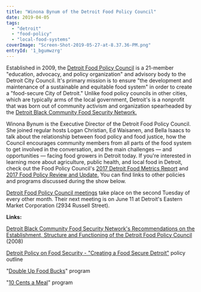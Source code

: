 ```yaml
---
title: "Winona Bynum of the Detroit Food Policy Council"
date: 2019-04-05
tags: 
  - "detroit"
  - "food-policy"
  - "local-food-systems"
coverImage: "Screen-Shot-2019-05-27-at-8.37.36-PM.png"
entryId: '1_bgumwzrg'
---
```


Established in 2009, the [Detroit Food Policy Council](https://detroitfoodpolicycouncil.net) is a 21-member   "education, advocacy, and policy organization" and advisory body to the Detroit City Council. It's primary mission is to ensure "the development and maintenance of a sustainable and equitable food system" in order to create a "food-secure City of Detroit." Unlike food policy councils in other cities, which are typically arms of the local government, Detroit's is a nonprofit that was born out of community activism and organization spearheaded by the [Detroit Black Community Food Security Network.](https://www.dbcfsn.org)

<!--more-->

Winona Bynum is the Executive Director of the Detroit Food Policy Council. She joined regular hosts Logan Christian, Ed Waisanen, and Bella Isaacs to talk about the relationship between food policy and food justice, how the Council encourages community members from all parts of the food system to get involved in the conversation, and the main challenges — and opportunities — facing food growers in Detroit today. If you're interested in learning more about agriculture, public health, and local food in Detroit, check out the Food Policy Council's [2017 Detroit Food Metrics Report](https://www.scribd.com/document/373207033/Detroit-Food-Metrics-Report#from_embed) and [2017 Food Policy Review and Update.](https://detroitfoodpolicycouncil.net/sites/default/files/images/DFPC%20Food%20Policy%20Document%20021317%20%281%29.pdf) You can find links to other policies and programs discussed during the show below.

[Detroit Food Policy Council meetings](https://detroitfoodpolicycouncil.net/events) take place on the second Tuesday of every other month. Their next meeting is on June 11 at Detroit's Eastern Market Corporation (2934 Russell Street).

**Links:** 

[Detroit Black Community Food Security Network's Recommendations on the Establishment, Structure and Functioning of the Detroit Food Policy Council](https://detroitfoodpolicycouncil.net/sites/default/files/pdfs/DBCFSN_DETROIT_FOOD_POLICY_COUNCIL_RECOMMENDATIONS.pdf) (2008)

[Detroit Policy on Food Security - "Creating a Food Secure Detroit"](https://detroitfoodpolicycouncil.net/sites/default/files/pdfs/Detroit_Food_Security_Policy.pdf) policy outline

"[Double Up Food Bucks](http://www.doubleupfoodbucks.org)" program

"[10 Cents a Meal](https://www.tencentsmichigan.org)" program
